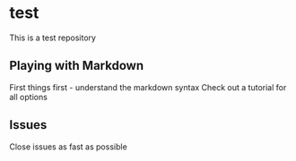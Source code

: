 # test
This is a test repository

## Playing with Markdown
First things first - understand the markdown syntax
Check out a tutorial for all options

## Issues
Close issues as fast as possible

